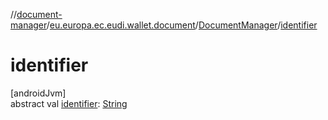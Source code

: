 //[document-manager](../../../index.md)/[eu.europa.ec.eudi.wallet.document](../index.md)/[DocumentManager](index.md)/[identifier](identifier.md)

# identifier

[androidJvm]\
abstract
val [identifier](identifier.md): [String](https://kotlinlang.org/api/latest/jvm/stdlib/kotlin-stdlib/kotlin/-string/index.html)
